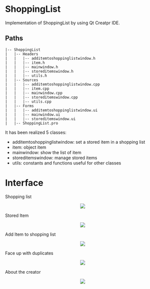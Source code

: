# ShoppingList
Implementation of ShoppingList by using Qt Creatpr IDE.

## Paths
```.
|-- ShoppingList
|   |-- Headers
|   |   |-- additemtoshoppinglistwindow.h
|   |   |-- item.h
|   |   |-- mainwindow.h
|   |   |-- storeditemswindow.h
|   |   |-- utils.h
|   |-- Sources
|   |   |-- additemtoshoppinglistwindow.cpp
|   |   |-- item.cpp
|   |   |-- mainwindow.cpp
|   |   |-- storeditemswindow.cpp
|   |   |-- utils.cpp
|   |-- Forms
|   |   |-- additemtoshoppinglistwindow.ui
|   |   |-- mainwindow.ui
|   |   |-- storeditemswindow.ui
|   |-- ShoppingList.pro
```
It has been realized 5 classes:
- additemtoshoppinglistwindow: set a stored item in a shopping list
- item: object item
- mainwindow: show the list of item
- storeditemswindow: manage stored items
- utils: constants and functions useful for other classes

# Interface
Shopping list
<p align="center">
 <img src="https://user-images.githubusercontent.com/45711698/229205258-67b127f4-eda5-4348-8086-ab4257bc5524.png" />
</p>
Stored Item
<p align="center">
 <img src="https://user-images.githubusercontent.com/45711698/229205260-b9efa084-29b2-4596-94ec-32a2abe9c1f8.png" />
</p>
Add Item to shopping list
<p align="center">
 <img src="https://user-images.githubusercontent.com/45711698/229205263-9dcdf184-3aaa-49b9-add4-a8d8cdb693a7.png" />
</p>
Face up with duplicates
<p align="center">
 <img src="https://user-images.githubusercontent.com/45711698/229205254-e053e780-3b2a-43ec-af91-ee06082019fa.png" />
</p>
About the creator
<p align="center">
 <img src="https://user-images.githubusercontent.com/45711698/229205268-fef6e05e-2fa9-422c-b61f-17024a42654e.png" />
</p>
